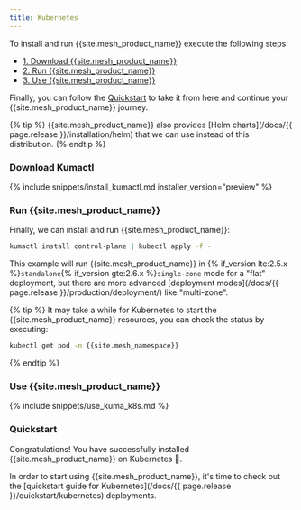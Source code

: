 ```yaml
---
title: Kubernetes
---
```


To install and run {{site.mesh_product_name}} execute the following steps:

* [1. Download {{site.mesh_product_name}}](#download-kumactl)
* [2. Run {{site.mesh_product_name}}](#run-kuma)
* [3. Use {{site.mesh_product_name}}](#use-kuma)

Finally, you can follow the [Quickstart](#quickstart) to take it from here and continue your {{site.mesh_product_name}} journey.

{% tip %}
{{site.mesh_product_name}} also provides [Helm charts](/docs/{{ page.release }}/installation/helm) that we can use instead of this distribution.
{% endtip %}

### Download Kumactl

{% include snippets/install_kumactl.md installer_version="preview" %}

### Run {{site.mesh_product_name}}

Finally, we can install and run {{site.mesh_product_name}}:

```sh
kumactl install control-plane | kubectl apply -f -
```

This example will run {{site.mesh_product_name}} in {% if_version lte:2.5.x %}`standalone`{% if_version gte:2.6.x %}`single-zone` mode for a "flat" deployment, but there are more advanced [deployment modes](/docs/{{ page.release }}/production/deployment/) like "multi-zone".

{% tip %}
It may take a while for Kubernetes to start the {{site.mesh_product_name}} resources, you can check the status by executing:

```sh
kubectl get pod -n {{site.mesh_namespace}}
```
{% endtip %}

### Use {{site.mesh_product_name}}

{% include snippets/use_kuma_k8s.md %}

### Quickstart

Congratulations! You have successfully installed {{site.mesh_product_name}} on Kubernetes 🚀.

In order to start using {{site.mesh_product_name}}, it's time to check out the [quickstart guide for Kubernetes](/docs/{{ page.release }}/quickstart/kubernetes) deployments.
